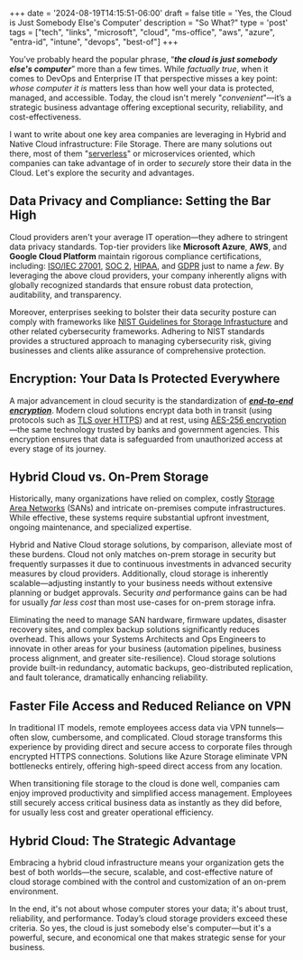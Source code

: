 +++
date = '2024-08-19T14:15:51-06:00'
draft = false
title = 'Yes&#44; the Cloud is Just Somebody Else&#39;s Computer'
description = "So What?"
type = 'post'
tags = ["tech", "links", "microsoft", "cloud", "ms-office", "aws", "azure", "entra-id", "intune", "devops", "best-of"]
+++

 <style>
        .truncate {
            width: 300px; /* Set the desired width */
            white-space: nowrap;
            overflow: hidden;
            text-overflow: ellipsis;
        }
        .truncate a {
            text-decoration: none;
            color: blue;
        }
</style>

You’ve probably heard the popular phrase, “***the cloud is just somebody else's computer***” more than a few times.  While *factually true*, when it comes to DevOps and Enterprise IT that perspective misses a key point: *whose computer it is* matters less than how well your data is protected, managed, and accessible. Today, the cloud isn't merely "*convenient*"—it’s a strategic business advantage offering exceptional security, reliability, and cost-effectiveness.  

I want to write about one key area companies are leveraging in Hybrid and Native Cloud infrastructure: File Storage.  There are many solutions out there, most of them "[serverless](https://en.wikipedia.org/wiki/Serverless_computing)" or microservices oriented, which companies can take advantage of in order to *securely* store their data in the Cloud.  Let's explore the security and advantages.

## Data Privacy and Compliance: Setting the Bar High

Cloud providers aren't your average IT operation—they adhere to stringent data privacy standards. Top-tier providers like **Microsoft Azure**, **AWS**, and **Google Cloud Platform** maintain rigorous compliance certifications, including: [ISO/IEC 27001](https://www.iso.org/standard/27001), [SOC 2](https://www.imperva.com/learn/data-security/soc-2-compliance/), [HIPAA](https://www.ncbi.nlm.nih.gov/books/NBK500019/), and [GDPR](https://gdpr.eu/what-is-gdpr/) just to name a *few*. By leveraging the above cloud providers, your company inherently aligns with globally recognized standards that ensure robust data protection, auditability, and transparency.  

Moreover, enterprises seeking to bolster their data security posture can comply with frameworks like [NIST Guidelines for Storage Infrastucture](https://csrc.nist.gov/pubs/sp/800/209/final) and other related cybersecurity frameworks. Adhering to NIST standards provides a structured approach to managing cybersecurity risk, giving businesses and clients alike assurance of comprehensive protection.

## Encryption: Your Data Is Protected Everywhere

A major advancement in cloud security is the standardization of [***end-to-end encryption***](https://en.wikipedia.org/wiki/End-to-end_encryption). Modern cloud solutions encrypt data both in transit (using protocols such as [TLS over HTTPS](https://en.wikipedia.org/wiki/Transport_Layer_Security)) and at rest, using [AES-256 encryption](https://en.wikipedia.org/wiki/Advanced_Encryption_Standard)—the same technology trusted by banks and government agencies. This encryption ensures that data is safeguarded from unauthorized access at every stage of its journey.

## Hybrid Cloud vs. On-Prem Storage

Historically, many organizations have relied on complex, costly [Storage Area Networks](https://en.wikipedia.org/wiki/Storage_area_network) (SANs) and intricate on-premises compute infrastructures. While effective, these systems require substantial upfront investment, ongoing maintenance, and specialized expertise.  

Hybrid and Native Cloud storage solutions, by comparison, alleviate most of these burdens. Cloud not only matches on-prem storage in security but frequently surpasses it due to continuous investments in advanced security measures by cloud providers. Additionally, cloud storage is inherently scalable—adjusting instantly to your business needs without extensive planning or budget approvals.  Security *and* performance gains can be had for usually *far less cost* than most use-cases for on-prem storage infra.   

Eliminating the need to manage SAN hardware, firmware updates, disaster recovery sites, and complex backup solutions significantly reduces overhead. This allows your Systems Architects and Ops Engineers to innovate in other areas for your business (automation pipelines, business process alignment, and greater site-resilience).  Cloud storage solutions provide built-in redundancy, automatic backups, geo-distributed replication, and fault tolerance, dramatically enhancing reliability.

## Faster File Access and Reduced Reliance on VPN

In traditional IT models, remote employees access data via VPN tunnels—often slow, cumbersome, and complicated. Cloud storage transforms this experience by providing direct and secure access to corporate files through encrypted HTTPS connections. Solutions like Azure Storage eliminate VPN bottlenecks entirely, offering high-speed direct access from any location.  

When transitioning file storage to the cloud is done well, companies cam enjoy improved productivity and simplified access management. Employees still securely access critical business data as instantly as they did before, for usually less cost and greater operational efficiency.

## Hybrid Cloud: The Strategic Advantage

Embracing a hybrid cloud infrastructure means your organization gets the best of both worlds—the secure, scalable, and cost-effective nature of cloud storage combined with the control and customization of an on-prem environment.  

In the end, it's not about whose computer stores your data; it's about trust, reliability, and performance. Today’s cloud storage providers exceed these criteria. So yes, the cloud is just somebody else's computer—but it's a powerful, secure, and economical one that makes strategic sense for your business.